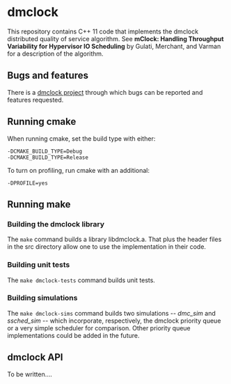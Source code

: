 # dmclock

This repository contains C++ 11 code that implements the dmclock
distributed quality of service algorithm. See __mClock: Handling
Throughput Variability for Hypervisor IO Scheduling__ by Gulati,
Merchant, and Varman for a description of the algorithm.

## Bugs and features

There is a [dmclock project](https://tracker.ceph.com/projects/dmclock) through
which bugs can be reported and features requested.

## Running cmake

When running cmake, set the build type with either:

    -DCMAKE_BUILD_TYPE=Debug
    -DCMAKE_BUILD_TYPE=Release

To turn on profiling, run cmake with an additional:

    -DPROFILE=yes

## Running make

### Building the dmclock library

The `make` command builds a library libdmclock.a. That plus the header
files in the src directory allow one to use the implementation in
their code.

### Building unit tests

The `make dmclock-tests` command builds unit tests.

### Building simulations

The `make dmclock-sims` command builds two simulations -- *dmc_sim*
and *ssched_sim* -- which incorporate, respectively, the dmclock
priority queue or a very simple scheduler for comparison. Other
priority queue implementations could be added in the future.

## dmclock API

To be written....
